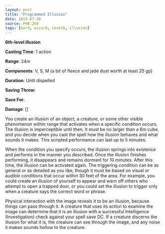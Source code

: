 ```yaml
---
layout: post
title: "Programmed Illusion"
date: 2015-07-30
source: PHB.269
tags: [bard, wizard, level6, illusion]
---
```


**6th-level illusion**

**Casting Time**: 1 action

**Range**: 24m

**Components**: V, S, M (a bit of fleece and jade dust worth at least 25 gp)

**Duration**: Until dispelled

**Saving Throw**:

**Save For**:

**Damage**: []

You create an illusion of an object, a creature, or some other visible phenomenon within range that activates when a specific condition occurs. The illusion is imperceptible until then. It must be no larger than a 6m cube, and you decide when you cast the spell how the illusion behaves and what sounds it makes. This scripted performance can last up to 5 minutes.

When the condition you specify occurs, the illusion springs into existence and performs in the manner you described. Once the illusion finishes performing, it disappears and remains dormant for 10 minutes. After this time, the illusion can be activated again. The triggering condition can be as general or as detailed as you like, though it must be based on visual or audible conditions that occur within 30 feet of the area. For example, you could create an illusion of yourself to appear and warn off others who attempt to open a trapped door, or you could set the illusion to trigger only when a creature says the correct word or phrase.

Physical interaction with the image reveals it to be an illusion, because things can pass through it. A creature that uses its action to examine the image can determine that it is an illusion with a successful Intelligence (Investigation) check against your spell save DC. If a creature discerns the illusion for what it is, the creature can see through the image, and any noise it makes sounds hollow to the creature.
